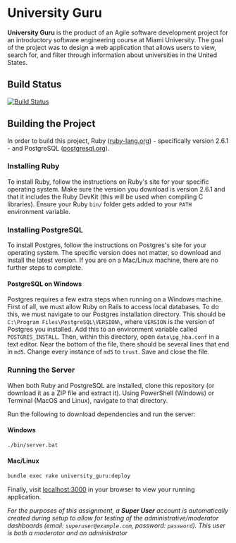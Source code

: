 # University Guru
**University Guru** is the product of an Agile software development project for an introductory software engineering course at Miami University.  The goal of the project was to design a web application that allows users to view, search for, and filter through information about universities in the United States.

## Build Status
[![Build Status](https://travis-ci.org/university-guru/university-guru.svg?branch=master)](https://travis-ci.org/university-guru/university-guru)

## Building the Project
In order to build this project, Ruby ([ruby-lang.org](https://www.ruby-lang.org/en/)) - specifically version 2.6.1 - and PostgreSQL ([postgresql.org](https://www.postgresql.org/download/)).

### Installing Ruby
To install Ruby, follow the instructions on Ruby's site for your specific operating system.  Make sure the version you download is version 2.6.1 and that it includes the Ruby DevKit (this will be used when compiling C libraries).  Ensure your Ruby `bin/` folder gets added to your `PATH` environment variable.

### Installing PostgreSQL
To install Postgres, follow the instructions on Postgres's site for your operating system.  The specific version does not matter, so download and install the latest version.  If you are on a Mac/Linux machine, there are no further steps to complete.

#### PostgreSQL on Windows
Postgres requires a few extra steps when running on a Windows machine.  First of all, we must allow Ruby on Rails to access local databases.  To do this, we must navigate to our Postgres installation directory.
This should be `C:\Program Files\PostgreSQL\VERSION\`, where `VERSION` is the version of Postgres you installed.  Add this to an environment variable called `POSTGRES_INSTALL`.  Then, within this directory, open `data\pg_hba.conf` in a text editor.  Near the bottom of the file,
there should be several lines that end in `md5`.  Change every instance of `md5` to `trust`.  Save and close the file.

### Running the Server

When both Ruby and PostgreSQL are installed, clone this repository (or download it
as a ZIP file and extract it).  Using PowerShell (Windows) or Terminal (MacOS
and Linux), navigate to that directory.

Run the following to download dependencies and run the server:

#### Windows

```sh
./bin/server.bat
```

#### Mac/Linux

```sh
bundle exec rake university_guru:deploy
```

Finally, visit [localhost:3000](http://localhost:3000) in your browser to view
your running application.

_For the purposes of this assignment, a **Super User** account is automatically created during setup to allow for testing of the administrative/moderator dashboards (email: `superuser@example.com`, password: `password`).  This user is both a moderator and an administrator_
